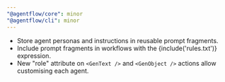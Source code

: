 ```yaml
---
"@agentflow/core": minor
"@agentflow/cli": minor
---
```


- Store agent personas and instructions in reusable prompt fragments.
- Include prompt fragments in workflows with the {include('rules.txt')} expression.
- New "role" attribute on `<GenText />` and `<GenObject />` actions allow customising each agent.
